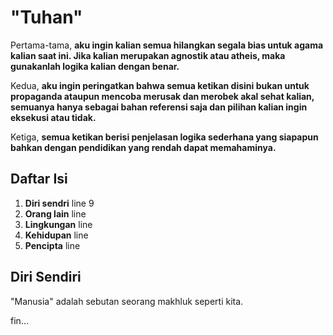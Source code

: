 # "Tuhan"

Pertama-tama, **aku ingin kalian semua hilangkan segala bias untuk agama kalian saat ini. Jika kalian merupakan agnostik atau atheis, maka gunakanlah logika kalian dengan benar.**

Kedua, **aku ingin peringatkan bahwa semua ketikan disini bukan untuk propaganda ataupun mencoba merusak dan merobek akal sehat kalian, semuanya hanya sebagai bahan referensi saja dan pilihan kalian ingin eksekusi atau tidak.**

Ketiga, **semua ketikan berisi penjelasan logika sederhana yang siapapun bahkan dengan pendidikan yang rendah dapat memahaminya.**

## Daftar Isi

1. **Diri sendri** line 9
2. **Orang lain** line
3. **Lingkungan** line
4. **Kehidupan** line
5. **Pencipta** line

## Diri Sendiri

"Manusia" adalah sebutan seorang makhluk seperti kita.

fin...
